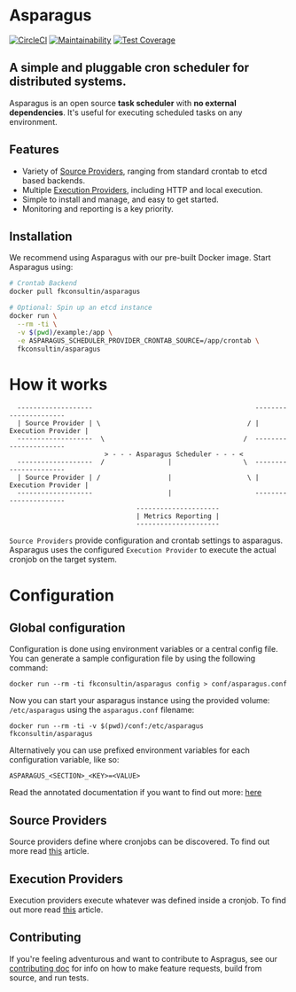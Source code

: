 # Asparagus

[![CircleCI](https://circleci.com/gh/nirnanaaa/asparagus.svg?style=svg)](https://circleci.com/gh/nirnanaaa/asparagus)
[![Maintainability](https://api.codeclimate.com/v1/badges/ef3bb9a0dbc5b1994a9d/maintainability)](https://codeclimate.com/github/nirnanaaa/asparagus/maintainability)
[![Test Coverage](https://api.codeclimate.com/v1/badges/ef3bb9a0dbc5b1994a9d/test_coverage)](https://codeclimate.com/github/nirnanaaa/asparagus/test_coverage)

## A simple and pluggable cron scheduler for distributed systems.

Asparagus is an open source **task scheduler** with **no external dependencies**. It's useful for
executing scheduled tasks on any environment.

## Features

- Variety of [Source Providers](./docs/source/01-base.md), ranging from standard crontab to etcd based backends.
- Multiple [Execution Providers](./docs/execution/01-base.md), including HTTP and local execution.
- Simple to install and manage, and easy to get started.
- Monitoring and reporting is a key priority.

## Installation

We recommend using Asparagus with our pre-built Docker image. Start Asparagus using:

```bash
# Crontab Backend
docker pull fkconsultin/asparagus

# Optional: Spin up an etcd instance
docker run \
  --rm -ti \
  -v $(pwd)/example:/app \
  -e ASPARAGUS_SCHEDULER_PROVIDER_CRONTAB_SOURCE=/app/crontab \
  fkconsultin/asparagus
```

# How it works

```
  -------------------                                         ----------------------
  | Source Provider | \                                     / | Execution Provider |
  -------------------  \                                   /  ----------------------
                        > - - - Asparagus Scheduler - - - <
  -------------------  /                |                  \  ----------------------
  | Source Provider | /                 |                   \ | Execution Provider |
  -------------------                   |                     ----------------------
                                ---------------------
                                | Metrics Reporting |
                                ---------------------
```

`Source Providers` provide configuration and crontab settings to asparagus.
Asparagus uses the configured `Execution Provider` to execute the actual cronjob
on the target system.

# Configuration

## Global configuration

Configuration is done using environment variables or a central config file. You can generate a sample configuration file by using the following command:

```
docker run --rm -ti fkconsultin/asparagus config > conf/asparagus.conf
```

Now you can start your asparagus instance using the provided volume: `/etc/asparagus` using the `asparagus.conf` filename:

```
docker run --rm -ti -v $(pwd)/conf:/etc/asparagus fkconsultin/asparagus
```

Alternatively you can use prefixed environment variables for each configuration variable, like so:

```
ASPARAGUS_<SECTION>_<KEY>=<VALUE>
```

Read the annotated documentation if you want to find out more: [here](./docs/config.md)

## Source Providers

Source providers define where cronjobs can be discovered. To find out more read [this](./docs/source/01-base.md) article.

## Execution Providers

Execution providers execute whatever was defined inside a cronjob. To find out more read [this](./docs/execution/01-base.md) article.

## Contributing

If you're feeling adventurous and want to contribute to Aspragus, see our [contributing doc](./CONTRIBUTING.md) for info on how to make feature requests, build from source, and run tests.
